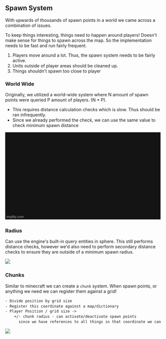 
## Spawn System

With upwards of thousands of spawn points in a world we came across a combination of issues. 

To keep things interesting, things need to happen around players! Doesn't make sense for things to spawn across the map. So the implementation needs to be fast and run fairly frequent.

1. Players move around a lot. Thus, the spawn system needs to be fairly active.
2. Units outside of player areas should be cleaned up.
3. Things shouldn't spawn too close to player


### World Wide

Originally, we utilized a world-wide system where N amount of spawn points were queried P amount of players. (N * P). 

- This requires distance calculation checks which is slow. Thus should be ran infrequently.
- Since we already performed the check, we can use the same value to check minimum spawn distance

![](./worldwide.gif)

### Radius

Can use the engine's built-in query entities in sphere. This still performs distance checks, however we'd also need to perform secondary distance checks to ensure they are outside of a minimum spawn radius.

![](./radius.gif)

### Chunks

Similar to minecraft we can create a `chunk` system. When spawn points, or anything we need we can register them against a grid! 

```txt
- Divide position by grid size
- Register this coordinate against a map/dictionary
- Player Position / grid size ->
    +/- chunk radius - can activate/deactivate spawn points
      since we have references to all things in that coordinate we can easily manage/work with things.
```

![](./chunks.gif)
